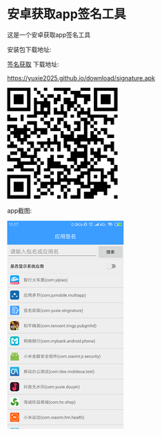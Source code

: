 # 安卓获取app签名工具
这是一个安卓获取app签名工具

安装包下载地址:

[签名获取](https://yuxie2025.github.io/download/signature.apk) 下载地址:

https://yuxie2025.github.io/download/signature.apk

![下载链接](https://raw.githubusercontent.com/yuxie2025/signature/master/app/img/download_qr.png)

app截图:

![app主页截图](https://raw.githubusercontent.com/yuxie2025/signature/master/app/img/app_screen.png)
